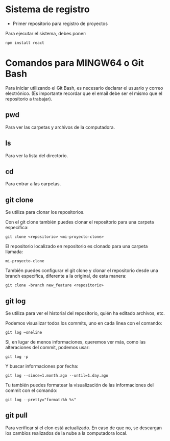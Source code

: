 # Sistema de registro
- Primer repositorio para registro de proyectos

Para ejecutar el sistema, debes poner:

```npm install react```

# Comandos para MINGW64 o Git Bash
Para iniciar utilizando el Git Bash, es necesario declarar el usuario y correo electrónico. (Es importante recordar que el email debe ser el mismo que el repositorio a trabajar).
## pwd

Para ver las carpetas y archivos de la computadora.

## ls

Para ver la lista del directorio.

## cd

Para entrar a las carpetas.

## git clone

Se utiliza para clonar los repositorios.

Con el git clone también puedes clonar el repositorio para una carpeta específica:

```git clone <repositorio> <mi-proyecto-clone>```

El repositorio localizado en repositorio es clonado para una carpeta llamada:

```mi-proyecto-clone```

También puedes configurar el git clone y clonar el repositorio desde una branch específica, diferente a la original, de esta manera:

```git clone -branch new_feature <repositorio>```

## git log

Se utiliza para ver el historial del repositorio, quién ha editado archivos, etc.

Podemos visualizar todos los commits, uno en cada línea con el comando:

```git log –oneline```

Si, en lugar de menos informaciones, queremos ver más, como las alteraciones del commit, podemos usar:

```git log -p```

Y buscar informaciones por fecha:

```git log --since=1.month.ago --until=1.day.ago```

Tu también puedes formatear la visualización de las informaciones del commit con el comando:

```git log --pretty="format:%h %s"```

## git pull

Para verificar si el clon está actualizado. En caso de que no, se descargan los cambios realizados de la nube a la computadora local.
